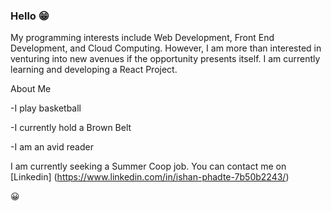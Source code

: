 ### Hello :grin:

<!--
**IshanPhadte776/IshanPhadte776** is a ✨ _special_ ✨ repository because its `README.md` (this file) appears on your GitHub profile.


-->

My programming interests include Web Development, Front End Development, and Cloud Computing. However, I am more than interested in venturing into new avenues if the opportunity presents itself. I am currently learning and developing a React Project. 

About Me

-I play basketball 

-I currently hold a Brown Belt 

-I am an avid reader 

I am currently seeking a Summer Coop job. You can contact me on [Linkedin] (https://www.linkedin.com/in/ishan-phadte-7b50b2243/)




:grinning:
